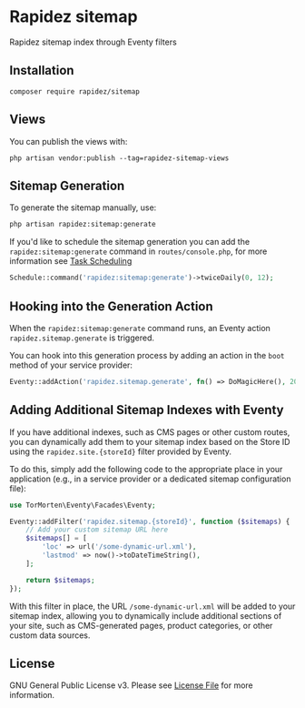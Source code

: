 # Rapidez sitemap

Rapidez sitemap index through Eventy filters

## Installation

```
composer require rapidez/sitemap
```

## Views

You can publish the views with:
```
php artisan vendor:publish --tag=rapidez-sitemap-views
```

## Sitemap Generation

To generate the sitemap manually, use:
```bash
php artisan rapidez:sitemap:generate
```

If you'd like to schedule the sitemap generation you can add the `rapidez:sitemap:generate` command in `routes/console.php`, for more information see [Task Scheduling](https://laravel.com/docs/11.x/scheduling)

```php
Schedule::command('rapidez:sitemap:generate')->twiceDaily(0, 12);
```

## Hooking into the Generation Action

When the `rapidez:sitemap:generate` command runs, an Eventy action `rapidez.sitemap.generate` is triggered.

You can hook into this generation process by adding an action in the `boot` method of your service provider:
```php
Eventy::addAction('rapidez.sitemap.generate', fn() => DoMagicHere(), 20, 1);
```

## Adding Additional Sitemap Indexes with Eventy

If you have additional indexes, such as CMS pages or other custom routes, you can dynamically add them to your sitemap index based on the Store ID using the `rapidez.site.{storeId}` filter provided by Eventy.

To do this, simply add the following code to the appropriate place in your application (e.g., in a service provider or a dedicated sitemap configuration file):  

```php
use TorMorten\Eventy\Facades\Eventy;

Eventy::addFilter('rapidez.sitemap.{storeId}', function ($sitemaps) {
    // Add your custom sitemap URL here
    $sitemaps[] = [
        'loc' => url('/some-dynamic-url.xml'),
        'lastmod' => now()->toDateTimeString(),
    ];

    return $sitemaps;
});
```

With this filter in place, the URL `/some-dynamic-url.xml` will be added to your sitemap index, allowing you to dynamically include additional sections of your site, such as CMS-generated pages, product categories, or other custom data sources.

## License

GNU General Public License v3. Please see [License File](LICENSE) for more information.
